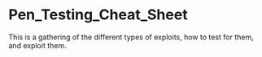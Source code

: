 # Pen_Testing_Cheat_Sheet
This is a gathering of the different types of exploits, how to test for them, and exploit them.
